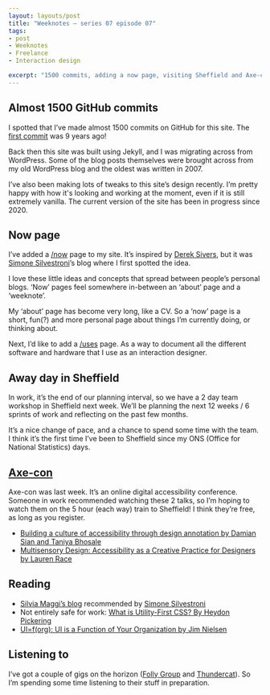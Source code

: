 ```yaml
---
layout: layouts/post
title: "Weeknotes – series 07 episode 07"
tags:
- post
- Weeknotes
- Freelance
- Interaction design

excerpt: "1500 commits, adding a now page, visiting Sheffield and Axe-con."
---
```


## Almost 1500 GitHub commits

I spotted that I’ve made almost 1500 commits on GitHub for this site. The [first commit](https://github.com/benjystanton/benjystanton.github.io/commit/7e7f84513d773b4d997bfce3ff6d214662556cc2) was 9 years ago! 

Back then this site was built using Jekyll, and I was migrating across from WordPress. Some of the blog posts themselves were brought across from my old WordPress blog and the oldest was written in 2007.

I’ve also been making lots of tweaks to this site’s design recently. I’m pretty happy with how it's looking and working at the moment, even if it is still extremely vanilla. The current version of the site has been in progress since 2020.

## Now page

I’ve added a [/now](/now) page to my site. It’s inspired by [Derek Sivers](https://sive.rs/), but it was [Simone Silvestroni](https://minutestomidnight.co.uk/)’s blog where I first spotted the idea. 

I love these little ideas and concepts that spread between people’s personal blogs. ‘Now’ pages feel somewhere in-between an ‘about’ page and a ‘weeknote’. 

My ‘about’ page has become very long, like a CV. So a ‘now’ page is a short, fun(?) and more personal page about things I’m currently doing, or thinking about. 

Next, I’d like to add a [/uses](https://uses.tech/) page. As a way to document all the different software and hardware that I use as an interaction designer.

## Away day in Sheffield 

In work, it’s the end of our planning interval, so we have a 2 day team workshop in Sheffield next week. We’ll be planning the next 12 weeks / 6 sprints of work and reflecting on the past few months. 

It’s a nice change of pace, and a chance to spend some time with the team. I think it’s the first time I’ve been to Sheffield since my ONS (Office for National Statistics) days.

## [Axe-con](https://www.deque.com/axe-con/)

Axe-con was last week. It’s an online digital accessibility conference. Someone in work recommended watching these 2 talks, so I’m hoping to watch them on the 5 hour (each way) train to Sheffield! I think they’re free, as long as you register.

- [Building a culture of accessibility through design annotation by Damian Sian and Taniya Bhosale](https://www.deque.com/axe-con/sessions/building-a-culture-of-accessibility-through-design-annotation/)
- [Multisensory Design: Accessibility as a Creative Practice for Designers by Lauren Race](https://www.deque.com/axe-con/sessions/multisensory-design-accessibility-as-a-creative-practice-for-designers-2/)

## Reading

- [Silvia Maggi’s blog](https://silviamaggidesign.com/) recommended by [Simone Silvestroni](https://minutestomidnight.co.uk/)
- Not entirely safe for work: [What is Utility-First CSS? By Heydon Pickering](https://heydonworks.com/article/what-is-utility-first-css/)
- [UI=f(org): UI is a Function of Your Organization by Jim Nielsen](https://blog.jim-nielsen.com/2024/ui-fn-org/)


## Listening to 

I’ve got a couple of gigs on the horizon ([Folly Group](https://www.instagram.com/follygroupcomms/) and [Thundercat](https://ninjatune.net/artist/thundercat)). So I’m spending some time listening to their stuff in preparation.

